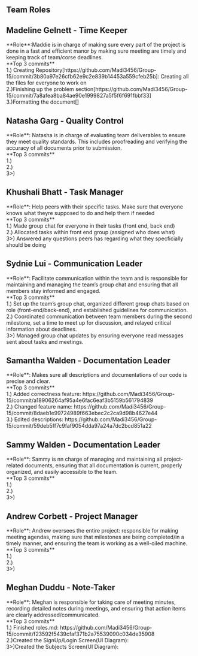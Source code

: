 ## Team Roles

## Madeline Gelnett - Time Keeper
<p>**Role**:Maddie is in charge of making sure every part of the project is done in a fast and efficient manor by making sure meeting are timely and keeping track of team/corse deadlines.<br>
**Top 3 commits**<br>
1.) Creating Repository[https://github.com/Madi3456/Group-15/commit/3b80a97e26cfb62e9c2e839b14453a559cfeb25b]: Creating all the files for everyone to work on<br>2.)Finishing up the problem section[https://github.com/Madi3456/Group-15/commit/7a8afea8ba84ae90e1999827a5f5f6f691fbbf33]<br>3.)Formatting the document[]</p>

## Natasha Garg - Quality Control
<p>**Role**: Natasha is in charge of evaluating team deliverables to ensure they meet quality standards. This includes proofreading and verifying the accuracy of all documents prior to submission.

<br>
**Top 3 commits**
<br>
1.) 
<br>
2.)
<br>
3>)
</p>

## Khushali Bhatt - Task Manager
<p>**Role**: Help peers with their specific tasks. Make sure that everyone knows what theyre supposed to do and help them if needed

<br>
**Top 3 commits**
<br>
1.) Made group chat for everyone in their tasks (front end, back end)
<br>
2.) Allocated tasks within front end group (assigned who does what)
<br>
3>) Answered any questions peers has regarding what they specficially should be doing 
</p>

## Sydnie Lui - Communication Leader
<p>**Role**: Facilitate communication within the team and is responsible for maintaining and managing the team’s group chat and ensuring that all members stay informed and engaged.

<br>
**Top 3 commits**
<br>
1.) Set up the team’s group chat, organized different group chats based on role (front-end/back-end), and established guidelines for communication.
<br>
2.) Coordinated communication between team members during the second milestone, set a time to meet up for discussion, and relayed critical information about deadlines.
<br>
3>) Managed group chat updates by ensuring everyone read messages sent about tasks and meetings.
</p>

## Samantha Walden - Documentation Leader
<p>**Role**: Makes sure all descriptions and documentations of our code is precise and clear.

<br>
**Top 3 commits**
<br>
1.) Added correctness feature: https://github.com/Madi3456/Group-15/commit/a18906264af95a4e6fac6eaf3b5159b561794839
<br>
2.) Changed feature name: https://github.com/Madi3456/Group-15/commit/8daeb1e99724989f663ebec2c2ca9d98b4627e44
<br>
3.) Edited descriptions: https://github.com/Madi3456/Group-15/commit/59deb5ff7c9faf9054dda97a24a7dc2bcd851a22
</p>


## Sammy Walden - Documentation Leader
<p>**Role**: Sammy is nn charge of managing and maintaining all project-related documents, ensuring that all documentation is current, properly organized, and easily accessible to the team.

<br>
**Top 3 commits**
<br>
1.)
<br>
2.)
<br>
3>)
</p>

## Andrew Corbett - Project Manager
<p>**Role**: Andrew oversees the entire project: responsible for making meeting agendas, making sure that milestones are being completed/in a timely manner, and ensuring the team is working as a well-oiled machine.

<br>
**Top 3 commits**
<br>
1.) 
<br>
2.)
<br>
3>)
</p>

## Meghan Duddu - Note-Taker
<p>**Role**: Meghan is responsible for taking care of meeting minutes, recording detailed notes during meetings, and ensuring that action items are clearly addressed/communicated.

<br>
**Top 3 commits**
<br>
1.) Finished roles.md: https://github.com/Madi3456/Group-15/commit/f23592f5439cfaf371b2a75539090c034de35908
<br>
2.)Created the SignUp/Login Screen(UI Diagram):
<br>
3>)Created the Subjects Screen(UI Diagram):
</p>